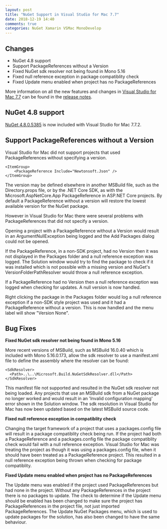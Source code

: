 ```yaml
---
layout: post
title: "NuGet Support in Visual Studio for Mac 7.7"
date: 2018-12-19 14:40
comments: true
categories: NuGet Xamarin VSMac MonoDevelop
---
```


## Changes

   * NuGet 4.8 support
   * Support PackageReferences without a Version
   * Fixed NuGet sdk resolver not being found in Mono 5.16
   * Fixed null reference exception in package compatiblity check
   * Fixed Update menu enabled when project has no PackageReferences

More information on all the new features and changes in [Visual Studio for Mac 7.7](https://www.visualstudio.com/vs/visual-studio-mac/)
can be found in the [release notes](https://docs.microsoft.com/en-us/visualstudio/releasenotes/vs2017-mac-relnotes#whats-new-in-77).

## NuGet 4.8 support

[NuGet 4.8.0.5385](https://docs.microsoft.com/en-us/nuget/release-notes/nuget-4.8-rtm) is now
included with Visual Studio for Mac 7.7.2.

## Support PackageReferences without a Version

Visual Studio for Mac did not support projects that used PackageReferences without
specifying a version.
    
    <ItemGroup>
        <PackageReference Include="Newtonsoft.Json" />
    </ItemGroup>

The version may be defined elsewhere in another MSBuild file, such as the Directory.props file,
or by the .NET Core SDK, as with the 
Microsoft.AspNetCore.App PackageReference in ASP.NET Core projects. By default a 
PackageReference without a version will restore the lowest available version for
the NuGet package.

However in Visual Studio for Mac there were several problems with PackageReferences that
did not specify a version.

Opening a project with a PackageReference without a Version
would result in an ArgumentNullException being logged and the
Add Packages dialog could not be opened.
    
If the PackageReference, in a non-SDK project, had no Version
then it was not displayed in the Packages folder and a null reference
exception was logged. The Solution window would try to find
the package to check if it was installed which is not possible
with a missing version and NuGet's VersionFolderPathResolver
would throw a null reference exception.
   
If a PackageReference had no Version then a null reference exception
was logged when checking for updates. A null version is now handled.

Right clicking the package in the Packages folder would log a
null reference exception if a non-SDK style project was used and it
had a PackageReference without a version. This is now handled and the
menu label will show "Version None".

## Bug Fixes

**Fixed NuGet sdk resolver not being found in Mono 5.16**
    
More recent versions of MSBuild, such as MSBuild 16.0.40 which is included
with Mono 5.16.0.173, allow the sdk resolver to use a manifest.xml file to
define the assembly where the resolver can be found:
    
    <SdkResolver>
      <Path>..\..\Microsoft.Build.NuGetSdkResolver.dll</Path>
    </SdkResolver>

This manifest file not supported and resulted in the NuGet sdk resolver not
being loaded. Any projects that use an MSBuild sdk from a NuGet
package no longer worked and would result in an 'Invalid configuration
mapping' error shown in the Solution window. The sdk resolution in
Visual Studio for Mac has now 
been updated based on the latest MSBuild source code.

**Fixed null reference exception in compatiblity check**

Changing the target framework of a project that uses a packages.config
file will result in a package compatiblity check being run.
If the project had both a PackageReference and a packages.config file
the package compatiblity check would fail with a null
reference exception. Visual Studio for Mac was treating the project as
though it was using a packages.config file, when it should have been
treated as a PackageReference project. This resulted in a null
reference exception being thrown when checking for package compatiblity.

**Fixed Update menu enabled when project has no PackageReferences**
    
The Update menu was enabled if the project used PackageReferences but
had none in the project. Without any PackageReferences in the
project there is no packages to update. The check to determine if the Update
menu should be enabled has been changed to make sure the project has
PackageReferences in the project file, not just imported
PackageReferences. The Update
NuGet Packages menu, which is used to update packages for the solution,
has also been changed to have the same behaviour.